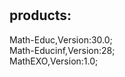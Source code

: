 #
<!DOCTYPE html>
<html>

<body>
   
<h2>products:</h2>
<p>   Math-Educ,Version:30.0;
   <br>Math-Educinf,Version:28;
 <br> MathEXO,Version:1.0;</p>

</body>
</html>

